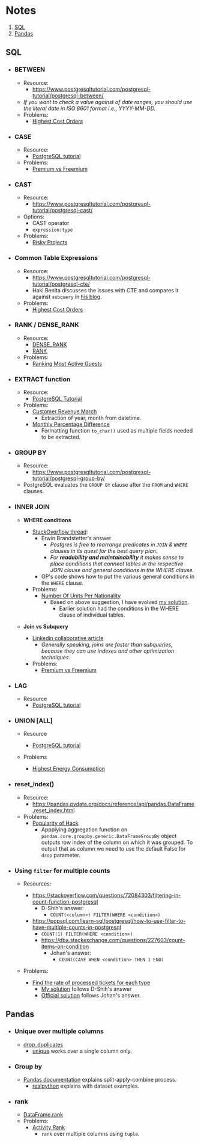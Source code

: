 # Notes

1. [SQL](#sql)
2. [Pandas](#pandas)

## SQL

- ### BETWEEN

  - Resource:
    - https://www.postgresqltutorial.com/postgresql-tutorial/postgresql-between/
  - *If you want to check a value against of date ranges, you should use the literal date in ISO 8601 format i.e., YYYY-MM-DD.*
  - Problems:
    - [Highest Cost Orders](../problems/README.md#id-9915-highest-cost-orders)

- ### CASE

  - Resource:
    - [PostgreSQL tutorial](https://www.postgresqltutorial.com/postgresql-tutorial/postgresql-case/)
  - Problems:
    - [Premium vs Freemium](../problems/README.md#id-10300-premium-vs-freemium)

- ### CAST

  - Resource:
    - https://www.postgresqltutorial.com/postgresql-tutorial/postgresql-cast/
  - Options:
    - CAST operator
    - ```expression:type```
  - Problems:
    - [Risky Projects](../problems/README.md#id-10304-risky-projects)

- ### Common Table Expressions

  - Resource:
    - https://www.postgresqltutorial.com/postgresql-tutorial/postgresql-cte/
    - Haki Benita discusses the issues with CTE and compares it against ```subquery``` in [his blog](https://hakibenita.com/be-careful-with-cte-in-postgre-sql).
  - Problems:
    - [Highest Cost Orders](../problems/README.md#id-9915-highest-cost-orders)

- ### RANK / DENSE_RANK

  - Resource:
    - [DENSE_RANK](https://www.postgresqltutorial.com/postgresql-window-function/postgresql-dense_rank-function/)
    - [RANK](https://www.postgresqltutorial.com/postgresql-window-function/postgresql-rank-function/)
  - Problems: 
    - [Ranking Most Active Guests](../problems/README.md#id-10159-ranking-most-active-guests)

- ### EXTRACT function

  - Resource:
    - [PostgreSQL Tutorial](https://www.postgresqltutorial.com/postgresql-date-functions/postgresql-extract/)
  - Problems:
    - [Customer Revenue March](../problems/README.md#id-9782-customer-revenue-in-march)
      - Extraction of year, month from datetime.
    - [Monthly Percentage Difference](../problems/README.md#id-10319-monthly-percentage-difference)
      - Formatting function ```to_char()``` used as multiple fields needed to be extracted.

- ### GROUP BY

  - Resource:
    - https://www.postgresqltutorial.com/postgresql-tutorial/postgresql-group-by/
  - PostgreSQL evaluates the ```GROUP BY``` clause after the ```FROM``` and ```WHERE``` clauses.

- ### INNER JOIN

  - **WHERE conditions**
    - [StackOverflow thread](https://dba.stackexchange.com/questions/155972/postgres-join-conditions-vs-where-conditions):
      - Erwin Brandstetter's answer
        - *Postgres is free to rearrange predicates in ```JOIN``` & ```WHERE``` clauses in its quest for the best query plan.*
        - *For **readability and maintainability** it makes sense to place conditions that connect tables in the respective JOIN clause and general conditions in the WHERE clause.*
      - OP's code shows how to put the various general conditions in the ```WHERE``` clause.
    - Problems:
      - [Number Of Units Per Nationality](../problems/README.md#id-10156-number-of-units-per-nationality)
        - Based on above suggestion, I have evolved [my solution](../src/sql/units_per_nationality.sql).
          - Earlier solution had the conditions in the WHERE clause of individual tables.
  
  - **Join vs Subquery**
    - [Linkedin collaborative article](https://www.linkedin.com/advice/0/how-do-you-decide-when-use-subquery-join-sql)
      - *Generally speaking, joins are faster than subqueries, because they can use indexes and other optimization techniques.*
    - Problems:
      - [Premium vs Freemium](../problems/README.md#id-10300-premium-vs-freemium)

- ### LAG

  - Resource
    - [PostgreSQL tutorial](https://www.postgresqltutorial.com/postgresql-window-function/postgresql-lag-function/)

- ### UNION [ALL]

  - Resource
    - [PostgreSQL tutorial](https://www.postgresqltutorial.com/postgresql-tutorial/postgresql-union/)

  - Problems
    - [Highest Energy Consumption](../problems/README.md#id-10064-highest-energy-consumption)

- ### reset_index()

  - Resource:
    - https://pandas.pydata.org/docs/reference/api/pandas.DataFrame.reset_index.html
  - Problems:
    - [Popularity of Hack](../problems/README.md#id-10061-popularity-of-hack)
      - Appplying aggregation function on ```pandas.core.groupby.generic.DataFrameGroupBy``` object outputs row index of the column on which it was grouped. To output that as column we need to use the default False for ```drop``` parameter.

- ### Using ```filter``` for multiple counts

  - Resources:
    - https://stackoverflow.com/questions/72084303/filtering-in-count-function-postgresql
      - D-Shih's answer:
        - ```COUNT(<column>) FILTER(WHERE <condition>)```
    - https://popsql.com/learn-sql/postgresql/how-to-use-filter-to-have-multiple-counts-in-postgresql
      - ```COUNT(1) FILTER(WHERE <condition>)```
      - https://dba.stackexchange.com/questions/227603/count-items-on-condition
        - Johan's answer:
          - ```COUNT(CASE WHEN <condition> THEN 1 END) ```

  - Problems:
    - [Find the rate of processed tickets for each type](../problems/README.md#id-9781-find-the-rate-of-processed-tickets-for-each-type)
      - [My solution](../src/sql/rate_processed_tickets_each_type.sql) follows D-Shih's answer
      - [Official solution](../src/sql/rate_processed_tickets_each_type_official_solution.sql) follows Johan's answer.

## Pandas

- ### Unique over multiple columns

  - [drop_duplicates](https://pandas.pydata.org/docs/reference/api/pandas.DataFrame.drop_duplicates.html)
    - [unique](https://pandas.pydata.org/docs/reference/api/pandas.unique.html) works over a single column only.

- ### Group by

  - [Pandas documentation](https://pandas.pydata.org/pandas-docs/stable/user_guide/groupby.html) explains split-apply-combine process.
    - [realpython](https://realpython.com/pandas-groupby/) explains with dataset examples.

- ### rank

  - [DataFrame.rank](https://pandas.pydata.org/docs/reference/api/pandas.DataFrame.rank.html)
  - Problems:
    - [Activity Rank](../problems/README.md#id-10351-activity-rank)
      - ```rank``` over multiple columns using ```tuple```.
